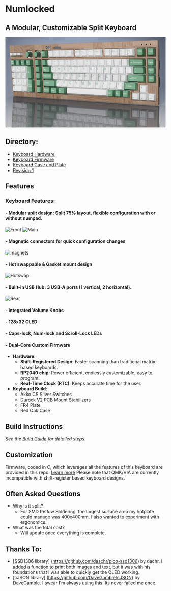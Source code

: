 # Numlocked

## A Modular, Customizable Split Keyboard
![Ortho](pictures/orthoGreen.bmp)
## Directory:
- [Keyboard Hardware](hardware/readme.md)
- [Keyboard Firmware](firmware/readme.md)
- [Keyboard Case and Plate](case/readme.md)
- [Revision 1](Revision1/readme.md)
## Features
### **Keyboard Features:**
#### - **Modular split design**: Split 75% layout, flexible configuration with or without numpad.
![Front](pictures/mainViewGreenTogether.bmp)
![Main](pictures/mainViewGreen.bmp)
#### - **Magnetic connectors for quick configuration changes**
![magnets](pictures/splitViewGreen.bmp)
#### - **Hot swappable & Gasket mount design**
![Hotswap](pictures/hotswapGreen.bmp)
#### - **Built-in USB Hub**: 3 USB-A ports (1 vertical, 2 horizontal).
![Rear](pictures/rearViewGreen.bmp)
#### - **Integrated Volume Knobs**
#### - **128x32 OLED**
#### - **Caps-lock, Num-lock and Scroll-Lock LEDs**
#### - **Dual-Core Custom Firmware**

- **Hardware**:
	- **Shift-Registered Design**: Faster scanning than traditional matrix-based keyboards.
	- **RP2040 chip**: Power efficient, endlessly customizable, easy to program.
	- **Real-Time Clock (RTC)**: Keeps accurate time for the user.
- **Keyboard Build**:
	- Akko CS Silver Switches
	- Durock V2 PCB Mount Stabilizers
	- FR4 Plate
	- Red Oak Case

## Build Instructions
*See the [Build Guide](hardware/readme.md) for detailed steps.*
## Customization
Firmware, coded in C, which leverages all the features of this keyboard are provided in this repo. [Learn more](firmware/readme.md)
Please note that QMK/VIA are currently incompatible with shift-register based keyboard designs.
## Often Asked Questions
- Why is it split?
	- For SMD Reflow Soldering, the largest surface area my hotplate could manage was 400x400mm. I also wanted to experiment with ergonomics.
- What was the total cost?
	- Will update once everything is complete.

## Thanks To:
- [SSD1306 library] (https://github.com/daschr/pico-ssd1306) by dachr. I added a function to print both images and text, but it was with his foundations that I was able to quickly get the OLED working.
- [cJSON library] (https://github.com/DaveGamble/cJSON) by DaveGamble. I swear I'm always using this. Its never failed me once. 
